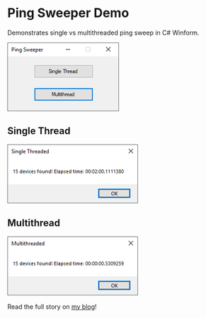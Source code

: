 # Ping Sweeper Demo
Demonstrates single vs multithreaded ping sweep in C# Winform.

![Screencap](Ping%20Sweep%20Demo/Screencaps/winform.png)

## Single Thread

![Sync](Ping%20Sweep%20Demo/Screencaps/ping%20result%20-%20sync.png)

## Multithread
![Async](Ping%20Sweep%20Demo/Screencaps/ping%20result%20-%20async.png)

Read the full story on [my blog](http://justinmklam.com/posts/2018/02/ping-sweeper/)!
